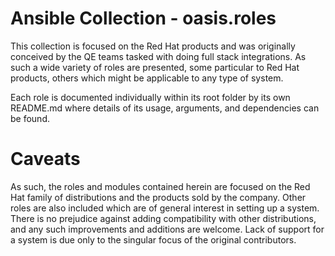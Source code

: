 # Ansible Collection - oasis.roles

This collection is focused on the Red Hat products and was originally conceived
by the QE teams tasked with doing full stack integrations. As such a wide
variety of roles are presented, some particular to Red Hat products, others
which might be applicable to any type of system.

Each role is documented individually within its root folder by its own README.md
where details of its usage, arguments, and dependencies can be found.

# Caveats

As such, the roles and modules contained herein are focused on the Red Hat family
of distributions and the products sold by the company. Other roles are also
included which are of general interest in setting up a system. There is no
prejudice against adding compatibility with other distributions, and any such
improvements and additions are welcome. Lack of support for a system is due only
to the singular focus of the original contributors.

